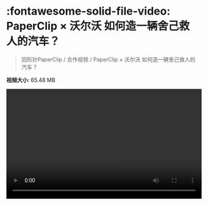 # :fontawesome-solid-file-video: PaperClip × 沃尔沃 如何造一辆舍己救人的汽车？

> 回形针PaperClip / 合作视频 / PaperClip × 沃尔沃 如何造一辆舍己救人的汽车？

**视频大小**: 65.48 MB

<video id="V-736791377d7fa4ce8035db31be782b27" width="512" height="288" preload="none" playsinline webkit-playsinline></video>